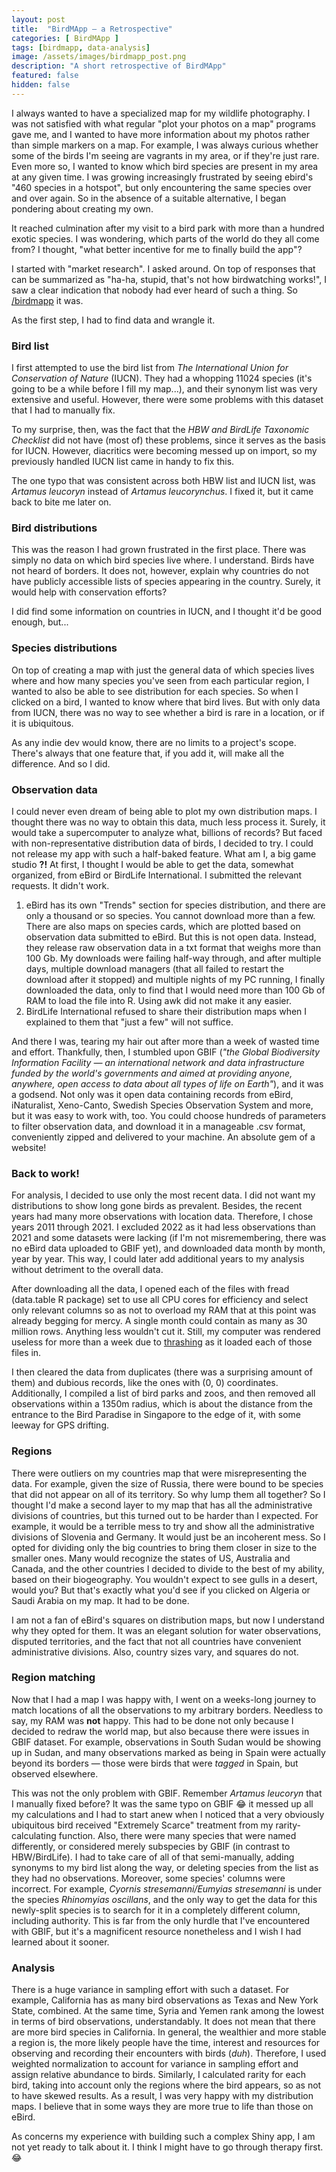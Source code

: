 ```yaml
---
layout: post
title:  "BirdMApp — a Retrospective"
categories: [ BirdMApp ]
tags: [birdmapp, data-analysis]
image: /assets/images/birdmapp_post.png
description: "A short retrospective of BirdMApp"
featured: false
hidden: false
---
```


I always wanted to have a specialized map for my wildlife photography. I was not satisfied with what regular "plot your photos on a map" programs gave me, and I wanted to have more information about my photos rather than simple markers on a map. For example, I was always curious whether some of the birds I'm seeing are vagrants in my area, or if they're just rare. 
Even more so, I wanted to know which bird species are present in my area at any given time. I was growing increasingly frustrated by seeing ebird's "460 species in a hotspot", but only encountering the same species over and over again. So in the absence of a suitable alternative, I began pondering about creating my own. 

It reached culmination after my visit to a bird park with more than a hundred exotic species. I was wondering, which parts of the world do they all come from? I thought, "what better incentive for me to finally build the app"? 

I started with "market research". I asked around. On top of responses that can be summarized as "ha-ha, stupid, that's not how birdwatching works!", I saw a clear indication that nobody had ever heard of such a thing. So [/birdmapp](BirdMApp) it was. 

As the first step, I had to find data and wrangle it. 

### Bird list
I first attempted to use the bird list from *The International Union for Conservation of Nature* (IUCN). They had a whopping 11024 species (it's going to be a while before I fill my map...), and their synonym list was very extensive and useful. However, there were some problems with this dataset that I had to manually fix.

To my surprise, then, was the fact that the *HBW and BirdLife Taxonomic Checklist* did not have (most of) these problems, since it serves as the basis for IUCN. However, diacritics were becoming messed up on import, so my previously handled IUCN list came in handy to fix this.

The one typo that was consistent across both HBW list and IUCN list, was *Artamus leucoryn* instead of *Artamus leucorynchus*. I fixed it, but it came back to bite me later on. 

### Bird distributions
This was the reason I had grown frustrated in the first place. There was simply no data on which bird species live where. I understand. Birds have not heard of borders. It does not, however, explain why countries do not have publicly accessible lists of species appearing in the country. Surely, it would help with conservation efforts? 

I did find some information on countries in IUCN, and I thought it'd be good enough, but... 

### Species distributions
On top of creating a map with just the general data of which species lives where and how many species you've seen from each particular region, I wanted to also be able to see distribution for each species. So when I clicked on a bird, I wanted to know where that bird lives. But with only data from IUCN, there was no way to see whether a bird is rare in a location, or if it is ubiquitous. 

As any indie dev would know, there are no limits to a project's scope. There's always that one feature that, if you add it, will make all the difference. And so I did. 

### Observation data
I could never even dream of being able to plot my own distribution maps. I thought there was no way to obtain this data, much less process it. Surely, it would take a supercomputer to analyze what, billions of records?
But faced with non-representative distribution data of birds, I decided to try. I could not release my app with such a half-baked feature. What am I, a big game studio __?!__
At first, I thought I would be able to get the data, somewhat organized, from eBird or BirdLife International. I submitted the relevant requests. It didn't work.

1. eBird has its own "Trends" section for species distribution, and there are only a thousand or so species. You cannot download more than a few. There are also maps on species cards, which are plotted based on observation data submitted to eBird. But this is not open data. Instead, they release raw observation data in a txt format that weighs more than 100 Gb. My downloads were failing half-way through, and after multiple days, multiple download managers (that all failed to restart the download after it stopped) and multiple nights of my PC running, I finally downloaded the data, only to find that I would need more than 100 Gb of RAM to load the file into R. Using awk did not make it any easier. 
2. BirdLife International refused to share their distribution maps when I explained to them that "just a few" will not suffice.
   
And there I was, tearing my hair out after more than a week of wasted time and effort. Thankfully, then, I stumbled upon GBIF (*"the Global Biodiversity Information Facility — an international network and data infrastructure funded by the world's governments and aimed at providing anyone, anywhere, open access to data about all types of life on Earth"*), and it was a godsend. Not only was it open data containing records from eBird, iNaturalist, Xeno-Canto, Swedish Species Observation System and more, but it was easy to work with, too. You could choose hundreds of parameters to filter observation data, and download it in a manageable .csv format, conveniently zipped and delivered to your machine. An absolute gem of a website! 

### Back to work!
For analysis, I decided to use only the most recent data. I did not want my distributions to show long gone birds as prevalent. Besides, the recent years had many more observations with location data. Therefore, I chose years 2011 through 2021. I excluded 2022 as it had less observations than 2021 and some datasets were lacking (if I'm not misremembering, there was no eBird data uploaded to GBIF yet), and downloaded data month by month, year by year. This way, I could later add additional years to my analysis without detriment to the overall data.

After downloading all the data, I opened each of the files with fread (data.table R package) set to use all CPU cores for efficiency and select only relevant columns so as not to overload my RAM that at this point was already begging for mercy. A single month could contain as many as 30 million rows. Anything less wouldn't cut it. Still, my computer was rendered useless for more than a week due to [thrashing](https://en.wikipedia.org/wiki/Thrashing_(computer_science)) as it loaded each of those files in.

I then cleared the data from duplicates (there was a surprising amount of them) and dubious records, like the ones with (0, 0) coordinates. Additionally, I compiled a list of bird parks and zoos, and then removed all observations within a 1350m radius, which is about the distance from the entrance to the Bird Paradise in Singapore to the edge of it, with some leeway for GPS drifting. 

### Regions
There were outliers on my countries map that were misrepresenting the data. For example, given the size of Russia, there were bound to be species that did not appear on all of its territory. So why lump them all together?
So I thought I'd make a second layer to my map that has all the administrative divisions of countries, but this turned out to be harder than I expected. For example, it would be a terrible mess to try and show all the administrative divisions of Slovenia and Germany. It would just be an incoherent mess. So I opted for dividing only the big countries to bring them closer in size to the smaller ones. Many would recognize the states of US, Australia and Canada, and the other countries I decided to divide to the best of my ability, based on their biogeography. You wouldn't expect to see gulls in a desert, would you? But that's exactly what you'd see if you clicked on Algeria or Saudi Arabia on my map. It had to be done.

I am not a fan of eBird's squares on distribution maps, but now I understand why they opted for them. It was an elegant solution for water observations, disputed territories, and the fact that not all countries have convenient administrative divisions. Also, country sizes vary, and squares do not. 

### Region matching
Now that I had a map I was happy with, I went on a weeks-long journey to match locations of all the observations to my arbitrary borders. Needless to say, my RAM was **not** happy. This had to be done not only because I decided to redraw the world map, but also because there were issues in GBIF dataset. For example, observations in South Sudan would be showing up in Sudan, and many observations marked as being in Spain were actually beyond its borders — those were birds that were *tagged* in Spain, but observed elsewhere. 

This was not the only problem with GBIF. Remember *Artamus leucoryn* that I manually fixed before? It was the same typo on GBIF 😂 it messed up all my calculations and I had to start anew when I noticed that a very obviously ubiquitous bird received "Extremely Scarce" treatment from my rarity-calculating function. 
Also, there were many species that were named differently, or considered merely subspecies by GBIF (in contrast to HBW/BirdLife). I had to take care of all of that semi-manually, adding synonyms to my bird list along the way, or deleting species from the list as they had no observations. Moreover, some species' columns were incorrect. For example, *Cyornis stresemanni/Eumyias stresemanni* is under the species *Rhinomyias oscillans*, and the only way to get the data for this newly-split species is to search for it in a completely different column, including authority. This is far from the only hurdle that I've encountered with GBIF, but it's a magnificent resource nonetheless and I wish I had learned about it sooner. 

### Analysis
There is a huge variance in sampling effort with such a dataset. For example, California has as many bird observations as Texas and New York State, combined. At the same time, Syria and Yemen rank among the lowest in terms of bird observations, understandably. It does not mean that there are more bird species in California. In general, the wealthier and more stable a region is, the more likely people have the time, interest and resources for observing and recording their encounters with birds (*duh*). Therefore, I used weighted normalization to account for variance in sampling effort and assign relative abundance to birds. Similarly, I calculated rarity for each bird, taking into account only the regions where the bird appears, so as not to have skewed results. As a result, I was very happy with my distribution maps. I believe that in some ways they are more true to life than those on eBird.

As concerns my experience with building such a complex Shiny app, I am not yet ready to talk about it. I think I might have to go through therapy first. 😂
